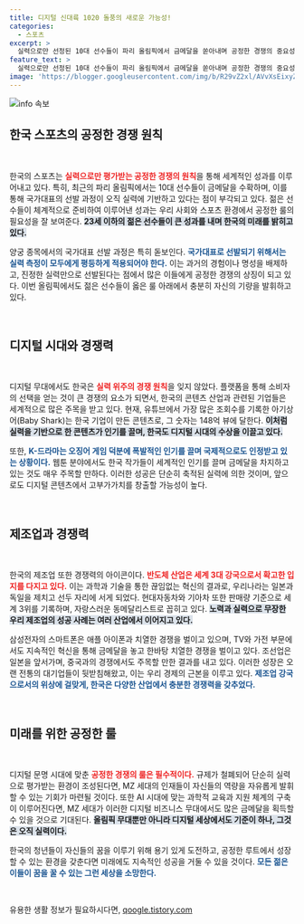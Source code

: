```yaml
---
title: 디지털 신대륙 1020 돌풍의 새로운 가능성!
categories:
  - 스포츠
excerpt: >
  실력으로만 선정된 10대 선수들이 파리 올림픽에서 금메달을 쏟아내며 공정한 경쟁의 중요성을 깨닫게 했다. 디지털 산업에서도 기회를 제공하고, 규제를 없애 실력 기반의 룰을 만들어야 한국이 글로벌 경쟁에서 우뚝 설 수 있다!
feature_text: >
  실력으로만 선정된 10대 선수들이 파리 올림픽에서 금메달을 쏟아내며 공정한 경쟁의 중요성을 깨닫게 했다. 디지털 산업에서도 기회를 제공하고, 규제를 없애 실력 기반의 룰을 만들어야 한국이 글로벌 경쟁에서 우뚝 설 수 있다!
image: 'https://blogger.googleusercontent.com/img/b/R29vZ2xl/AVvXsEixyZcFfHzMRdzZMjFBmAUKJYCLCGyLL1o632UiGVXcaFdKo_bkvkuCioo0uUKlGfBVcT3P84aROyZIXSBEx3Aw5nCQ3pTgDom1WDC4m8eifvWiAmWEEVb4x6G_l8C0QH225ldMjyaFvpxGEBGNO37VmDTDMHGhJPq73UglMfDca1-0aw/s1600/blogspot.png'
---
```


<p><img src="https://blogger.googleusercontent.com/img/b/R29vZ2xl/AVvXsEixyZcFfHzMRdzZMjFBmAUKJYCLCGyLL1o632UiGVXcaFdKo_bkvkuCioo0uUKlGfBVcT3P84aROyZIXSBEx3Aw5nCQ3pTgDom1WDC4m8eifvWiAmWEEVb4x6G_l8C0QH225ldMjyaFvpxGEBGNO37VmDTDMHGhJPq73UglMfDca1-0aw/s1600/blogspot.png" alt="info 속보" /></p>

<h2 data-ke-size="size26">한국 스포츠의 공정한 경쟁 원칙</h2>

<p data-ke-size="size16">&nbsp;</p>

<p>한국의 스포츠는 <b><span style="color: #ee2323;">실력으로만 평가받는 공정한 경쟁의 원칙</span></b>을 통해 세계적인 성과를 이루어내고 있다. 특히, 최근의 파리 올림픽에서는 10대 선수들이 금메달을 수확하며, 이를 통해 국가대표의 선발 과정이 오직 실력에 기반하고 있다는 점이 부각되고 있다. 젊은 선수들이 체계적으로 준비하여 이루어낸 성과는 우리 사회와 스포츠 환경에서 공정한 룰의 필요성을 잘 보여준다. <b><span style="background-color: #21538527;">23세 이하의 젊은 선수들이 큰 성과를 내며 한국의 미래를 밝히고 있다.</span></b></p>

<p>양궁 종목에서의 국가대표 선발 과정은 특히 돋보인다. <b><span style="color: #1a5490;">국가대표로 선발되기 위해서는 실력 측정이 모두에게 평등하게 적용되어야 한다.</span></b> 이는 과거의 경험이나 명성을 배제하고, 진정한 실력만으로 선발된다는 점에서 많은 이들에게 공정한 경쟁의 상징이 되고 있다. 이번 올림픽에서도 젊은 선수들이 옳은 룰 아래에서 충분히 자신의 기량을 발휘하고 있다.<p data-ke-size="size16">&nbsp;</p></p>

<h2 data-ke-size="size26">디지털 시대와 경쟁력</h2>

<p data-ke-size="size16">&nbsp;</p>

<p>디지털 무대에서도 한국은 <b><span style="color: #ee2323;">실력 위주의 경쟁 원칙</span></b>을 잊지 않았다. 플랫폼을 통해 소비자의 선택을 얻는 것이 큰 경쟁의 요소가 되면서, 한국의 콘텐츠 산업과 관련된 기업들은 세계적으로 많은 주목을 받고 있다. 현재, 유튜브에서 가장 많은 조회수를 기록한 아기상어(Baby Shark)는 한국 기업이 만든 콘텐츠로, 그 숫자는 148억 뷰에 달한다. <b><span style="background-color: #21538527;">이처럼 실력을 기반으로 한 콘텐츠가 인기를 끌며, 한국도 디지털 시대의 수상을 이끌고 있다.</span></b> </p>

<p>또한, <b><span style="color: #1a5490;">K-드라마는 오징어 게임 덕분에 폭발적인 인기를 끌며 국제적으로도 인정받고 있는 상황이다.</span></b> 웹툰 분야에서도 한국 작가들이 세계적인 인기를 끌며 금메달을 차지하고 있는 것도 매우 주목할 만하다. 이러한 성공은 단순히 축적된 실력에 의한 것이며, 앞으로도 디지털 콘텐츠에서 고부가가치를 창출할 가능성이 높다. <p data-ke-size="size16">&nbsp;</p></p>

<h2 data-ke-size="size26">제조업과 경쟁력</h2>

<p data-ke-size="size16">&nbsp;</p>

<p>한국의 제조업 또한 경쟁력의 아이콘이다. <b><span style="color: #ee2323;">반도체 산업은 세계 3대 강국으로서 확고한 입지를 다지고 있다.</span></b> 이는 과학과 기술을 통한 끊임없는 혁신의 결과로, 우리나라는 일본과 독일을 제치고 선두 자리에 서게 되었다. 현대자동차와 기아차 또한 판매량 기준으로 세계 3위를 기록하며, 자랑스러운 동메달리스트로 꼽히고 있다. <b><span style="background-color: #21538527;">노력과 실력으로 무장한 우리 제조업의 성공 사례는 여러 산업에서 이어지고 있다.</span></b> </p>

<p>삼성전자의 스마트폰은 애플 아이폰과 치열한 경쟁을 벌이고 있으며, TV와 가전 부문에서도 지속적인 혁신을 통해 금메달을 놓고 한바탕 치열한 경쟁을 벌이고 있다. 조선업은 일본을 앞서가며, 중국과의 경쟁에서도 주목할 만한 결과를 내고 있다. 이러한 성장은 오랜 전통의 대기업들이 뒷받침해왔고, 이는 우리 경제의 근본을 이루고 있다. <b><span style="color: #1a5490;">제조업 강국으로서의 위상에 걸맞게, 한국은 다양한 산업에서 충분한 경쟁력을 갖추었다.</span></b> <p data-ke-size="size16">&nbsp;</p></p>

<h2 data-ke-size="size26">미래를 위한 공정한 룰</h2>

<p data-ke-size="size16">&nbsp;</p>

<p>디지털 문명 시대에 맞춘 <b><span style="color: #ee2323;">공정한 경쟁의 룰은 필수적이다.</span></b> 규제가 철폐되어 단순히 실력으로 평가받는 환경이 조성된다면, MZ 세대의 인재들이 자신들의 역량을 자유롭게 발휘할 수 있는 기회가 마련될 것이다. 또한 AI 시대에 맞는 과학적 교육과 지원 체계의 구축이 이루어진다면, MZ 세대가 이러한 디지털 비즈니스 무대에서도 많은 금메달을 획득할 수 있을 것으로 기대된다. <b><span style="background-color: #21538527;">올림픽 무대뿐만 아니라 디지털 세상에서도 기준이 하나, 그것은 오직 실력이다.</span></b></p>

<p>한국의 청년들이 자신들의 꿈을 이루기 위해 용기 있게 도전하고, 공정한 루트에서 성장할 수 있는 환경을 갖춘다면 미래에도 지속적인 성공을 거둘 수 있을 것이다. <b><span style="color: #1a5490;">모든 젊은이들이 꿈을 꿀 수 있는 그런 세상을 소망한다.</span></b> <p data-ke-size="size16">&nbsp;</p></p>
유용한 생활 정보가 필요하시다면, <a href="https://qoogle.tistory.com" rel="dofollow">qoogle.tistory.com</a>


